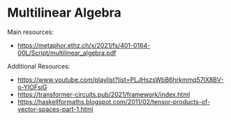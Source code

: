 # Multilinear Algebra

Main resources:
* https://metaphor.ethz.ch/x/2021/fs/401-0164-00L/Script/multilinear_algebra.pdf

Additional Resources:
* https://www.youtube.com/playlist?list=PLJHszsWbB6hrkmmq57lX8BV-o-YIOFsiG
* https://transformer-circuits.pub/2021/framework/index.html
* https://haskellformaths.blogspot.com/2011/02/tensor-products-of-vector-spaces-part-1.html